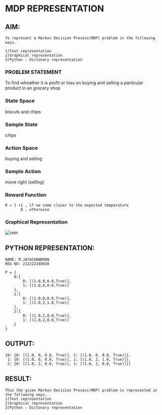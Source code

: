 # MDP REPRESENTATION

## AIM:
```
To represent a Markov Decision Process(MDP) problem in the following ways.

1)Text representation
2)Graphical representation
3)Python - Dictonary representation
```
### PROBLEM STATEMENT
To find wheather it is profit or loss on buying and selling a particular product in an grocery shop
### State Space
biscuts and chips

### Sample State
chips

### Action Space
buying and selling

### Sample Action
move right (selling)
### Reward Function
```
R = { +1 , if we come closer to the expected temperature
       0 , otherwise
```
### Graphical Representation
![rein](https://github.com/Jayachandran20/mdp-representation/assets/118447015/269f73a0-a70e-4c6a-941c-2a810f762b96)


## PYTHON REPRESENTATION:
```
NAME: M.JAYACHANDRAN
REG NO: 212222240038

P = {
    0:{
        0: [(1.0,0,0.0,True)],
        1: [(1.0,0,0.0,True)]
    },
    1:{
        0: [(1.0,0,0.0,True)],
        1: [(1.0,2,1.0,True)]
    },
    2:{
        0: [(1.0,2,0.0,True)],
        1: [(1.0,2,0.0,True)]
    }
}
```

## OUTPUT:
```
{0: {0: [(1.0, 0, 0.0, True)], 1: [(1.0, 0, 0.0, True)]},
 1: {0: [(1.0, 0, 0.0, True)], 1: [(1.0, 2, 1.0, True)]},
 2: {0: [(1.0, 2, 0.0, True)], 1: [(1.0, 2, 0.0, True)]}}
```
## RESULT:
```
Thus the given Markov Decision Process(MDP) problem is represented in the following ways.
1)Text representation
2)Graphical representation
3)Python - Dictonary representation
```


